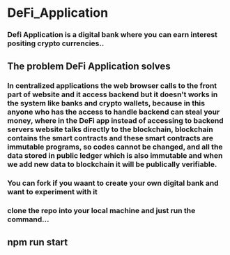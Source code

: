 # DeFi_Application

### Defi Application is a digital bank where you can earn interest positing crypto currencies..

## The problem DeFi Application solves
### In centralized applications the web browser calls to the front part of website and it access backend but it doesn't works in the system like banks and crypto wallets, because in this anyone who has the access to handle backend can steal your money, where in the DeFi app instead of accessing to backend servers website talks directly to the blockchain, blockchain contains the smart contracts and these smart contracts are immutable programs, so codes cannot be changed, and all the data stored in public ledger which is also immutable and when we add new data to blockchain it will be publically verifiable.

### You can fork if you waant to create your own digital bank and want to experiment with it 
### clone the repo into your local machine and just run the command...

## npm run start
